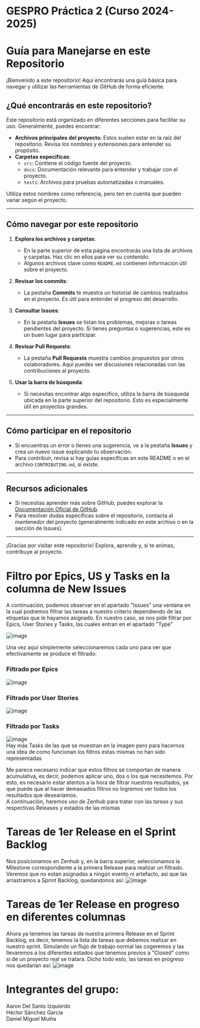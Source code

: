 # GESPRO Práctica 2 (Curso 2024-2025)
# Guía para Manejarse en este Repositorio

¡Bienvenido a este repositorio! Aquí encontrarás una guía básica para navegar y utilizar las herramientas de GitHub de forma eficiente. 

## ¿Qué encontrarás en este repositorio?

Este repositorio está organizado en diferentes secciones para facilitar su uso. Generalmente, puedes encontrar:

- **Archivos principales del proyecto**: Estos suelen estar en la raíz del repositorio. Revisa los nombres y extensiones para entender su propósito.
- **Carpetas específicas**: 
  - `src`: Contiene el código fuente del proyecto.
  - `docs`: Documentación relevante para entender y trabajar con el proyecto.
  - `tests`: Archivos para pruebas automatizadas o manuales.

Utiliza estos nombres como referencia, pero ten en cuenta que pueden variar según el proyecto.

---

## Cómo navegar por este repositorio

1. **Explora los archivos y carpetas**: 
   - En la parte superior de esta página encontrarás una lista de archivos y carpetas. Haz clic en ellos para ver su contenido.
   - Algunos archivos clave como `README.md` contienen información útil sobre el proyecto.

2. **Revisar los commits**:
   - La pestaña **Commits** te muestra un historial de cambios realizados en el proyecto. Es útil para entender el progreso del desarrollo.

3. **Consultar Issues**:
   - En la pestaña **Issues** se listan los problemas, mejoras o tareas pendientes del proyecto. Si tienes preguntas o sugerencias, este es un buen lugar para participar.

4. **Revisar Pull Requests**:
   - La pestaña **Pull Requests** muestra cambios propuestos por otros colaboradores. Aquí puedes ver discusiones relacionadas con las contribuciones al proyecto.

5. **Usar la barra de búsqueda**:
   - Si necesitas encontrar algo específico, utiliza la barra de búsqueda ubicada en la parte superior del repositorio. Esto es especialmente útil en proyectos grandes.

---

## Cómo participar en el repositorio

- Si encuentras un error o tienes una sugerencia, ve a la pestaña **Issues** y crea un nuevo issue explicando tu observación.
- Para contribuir, revisa si hay guías específicas en este README o en el archivo `CONTRIBUTING.md`, si existe.

---

## Recursos adicionales

- Si necesitas aprender más sobre GitHub, puedes explorar la [Documentación Oficial de GitHub](https://docs.github.com).
- Para resolver dudas específicas sobre el repositorio, contacta al mantenedor del proyecto (generalmente indicado en este archivo o en la sección de Issues).

---

¡Gracias por visitar este repositorio! Explora, aprende y, si te animas, contribuye al proyecto.


# Filtro por Epics, US y Tasks en la columna de New Issues
A continuación, podemos observar en el apartado "Issues" una ventana en la cual podremos filtrar las tareas a nuestro criterio dependiendo de las etiquetas que le hayamos asignado.
En nuestro caso, se nos pide filtrar por Epics, User Stories y Tasks, las cuales entran en el apartado "Type"

![image](https://github.com/user-attachments/assets/d9804184-00b9-4f46-9281-1f7ae81ecb53)

Una vez aquí simplemente seleccionaremos cada uno para ver que efectivamente se produce el filtrado: 



### Filtrado por Epics
  
![image](https://github.com/user-attachments/assets/dc5b43c3-c424-415a-b709-d5c875977b0d)

### Filtrado por User Stories

![image](https://github.com/user-attachments/assets/7e72ac44-8f98-4463-82ac-68212206a678)
  
### Filtrado por Tasks
  
![image](https://github.com/user-attachments/assets/2a18c933-f30b-4b74-88c1-856a8b827cef)  
Hay más Tasks de las que se muestran en la imagen pero para hacernos una idea de como funcionan los filtros estas mismas no han sido representadas  

Me parece necesario indicar que estos filtros se comportan de manera acumulativa, es decir, podemos aplicar uno, dos o los que necesitemos. Por esto, es necesario estar atentos a la hora de filtrar nuestros resultados, ya que puede que al hacer demasiados filtros no logremos ver todos los resultados que desearíamos.  
A continuación, haremos uso de Zenhub para tratar con las tareas y sus respectivas Releases y estados de las mismas
# Tareas de 1er Release en el Sprint Backlog
Nos posicionamos en Zenhub y, en la barra superior, seleccionamos la Milestone correspondiente a la primera Release para realizar un filtrado. Veremos que no estan asignadas a ningún evento ni artefacto, asi que las arrastramos a Sprint Backlog, quedandonos así:
![image](https://github.com/user-attachments/assets/30b2f0b4-97d4-4263-ac5e-6c7040a38d6f)

# Tareas de 1er Release en progreso en diferentes columnas
Ahora ya tenemos las tareas de nuestra primera Release en el Sprint Backlog, es decir, tenemos la lista de tareas que debemos realizar en nuestro sprint. Simulando un flujo de trabajo normal las cogeremos y las llevaremos a los diferentes estados que tenemos previos a "Closed" como si de un proyecto real se tratara. Dicho todo esto, las tareas en progreso nos quedarían así:
![image](https://github.com/user-attachments/assets/c6ade4ae-7608-4010-baad-03cf6d6fd41f)




# Integrantes del grupo:
Aaron Del Santo Izquierdo  
Héctor Sánchez García  
Daniel Miguel Muiña  
